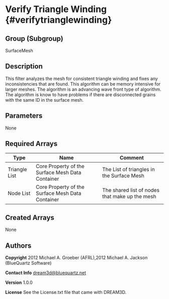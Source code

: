 Verify Triangle Winding {#verifytrianglewinding}
======

## Group (Subgroup) ##
SurfaceMesh

## Description ##
This filter analyzes the mesh for consistent triangle winding and fixes any inconsistencies that are found. This algorithm can be memory intensive for larger meshes. The algorithm is an advancing wave front type of algorithm. The algorithm is know to have problems if there are disconnected grains with the same ID in the surface mesh.


## Parameters ##
None

## Required Arrays ##

| Type | Name | Comment |
|------|------|---------|
| Triangle List | Core Property of the Surface Mesh Data Container | The List of triangles in the Surface Mesh |
| Node List | Core Property of the Surface Mesh Data Container | The shared list of nodes that make up the mesh |

## Created Arrays ##
None



## Authors ##

**Copyright** 2012 Michael A. Groeber (AFRL),2012 Michael A. Jackson (BlueQuartz Software)

**Contact Info** dream3d@bluequartz.net

**Version** 1.0.0

**License**  See the License.txt file that came with DREAM3D.



